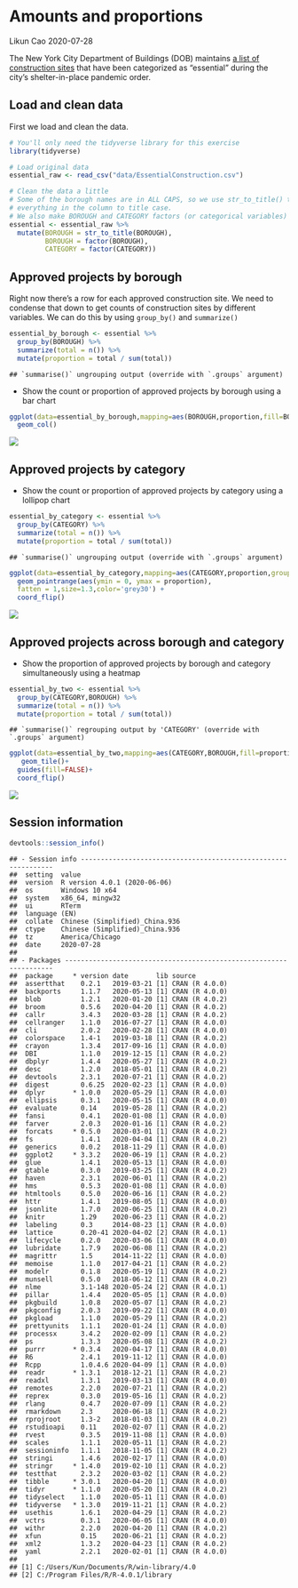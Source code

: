 Amounts and proportions
================
Likun Cao
2020-07-28

The New York City Department of Buildings (DOB) maintains [a list of
construction
sites](https://www1.nyc.gov/assets/buildings/html/essential-active-construction.html)
that have been categorized as “essential” during the city’s
shelter-in-place pandemic order.

## Load and clean data

First we load and clean the data.

``` r
# You'll only need the tidyverse library for this exercise
library(tidyverse)

# Load original data
essential_raw <- read_csv("data/EssentialConstruction.csv")

# Clean the data a little
# Some of the borough names are in ALL CAPS, so we use str_to_title() to convert
# everything in the column to title case.
# We also make BOROUGH and CATEGORY factors (or categorical variables)
essential <- essential_raw %>% 
  mutate(BOROUGH = str_to_title(BOROUGH),
         BOROUGH = factor(BOROUGH),
         CATEGORY = factor(CATEGORY))
```

## Approved projects by borough

Right now there’s a row for each approved construction site. We need to
condense that down to get counts of construction sites by different
variables. We can do this by using `group_by()` and `summarize()`

``` r
essential_by_borough <- essential %>% 
  group_by(BOROUGH) %>% 
  summarize(total = n()) %>% 
  mutate(proportion = total / sum(total))
```

    ## `summarise()` ungrouping output (override with `.groups` argument)

  - Show the count or proportion of approved projects by borough using a
    bar chart

<!-- end list -->

``` r
ggplot(data=essential_by_borough,mapping=aes(BOROUGH,proportion,fill=BOROUGH))+
  geom_col()
```

![](02-amounts-and-proportions_files/figure-gfm/plot-borough-summary-1.png)<!-- -->

## Approved projects by category

  - Show the count or proportion of approved projects by category using
    a lollipop chart

<!-- end list -->

``` r
essential_by_category <- essential %>% 
  group_by(CATEGORY) %>% 
  summarize(total = n()) %>% 
  mutate(proportion = total / sum(total))
```

    ## `summarise()` ungrouping output (override with `.groups` argument)

``` r
ggplot(data=essential_by_category,mapping=aes(CATEGORY,proportion,group=CATEGORY))+
  geom_pointrange(aes(ymin = 0, ymax = proportion),
  fatten = 1,size=1.3,color='grey30') +
  coord_flip()
```

![](02-amounts-and-proportions_files/figure-gfm/plot-category-summary-1.png)<!-- -->

## Approved projects across borough and category

  - Show the proportion of approved projects by borough and category
    simultaneously using a heatmap

<!-- end list -->

``` r
essential_by_two <- essential %>% 
  group_by(CATEGORY,BOROUGH) %>% 
  summarize(total = n()) %>% 
  mutate(proportion = total / sum(total))
```

    ## `summarise()` regrouping output by 'CATEGORY' (override with `.groups` argument)

``` r
ggplot(data=essential_by_two,mapping=aes(CATEGORY,BOROUGH,fill=proportion))+
   geom_tile()+
  guides(fill=FALSE)+
  coord_flip()
```

![](02-amounts-and-proportions_files/figure-gfm/plot-heatmap-1.png)<!-- -->

## Session information

``` r
devtools::session_info()
```

    ## - Session info ---------------------------------------------------------------
    ##  setting  value                         
    ##  version  R version 4.0.1 (2020-06-06)  
    ##  os       Windows 10 x64                
    ##  system   x86_64, mingw32               
    ##  ui       RTerm                         
    ##  language (EN)                          
    ##  collate  Chinese (Simplified)_China.936
    ##  ctype    Chinese (Simplified)_China.936
    ##  tz       America/Chicago               
    ##  date     2020-07-28                    
    ## 
    ## - Packages -------------------------------------------------------------------
    ##  package     * version date       lib source        
    ##  assertthat    0.2.1   2019-03-21 [1] CRAN (R 4.0.0)
    ##  backports     1.1.7   2020-05-13 [1] CRAN (R 4.0.0)
    ##  blob          1.2.1   2020-01-20 [1] CRAN (R 4.0.2)
    ##  broom         0.5.6   2020-04-20 [1] CRAN (R 4.0.2)
    ##  callr         3.4.3   2020-03-28 [1] CRAN (R 4.0.2)
    ##  cellranger    1.1.0   2016-07-27 [1] CRAN (R 4.0.0)
    ##  cli           2.0.2   2020-02-28 [1] CRAN (R 4.0.0)
    ##  colorspace    1.4-1   2019-03-18 [1] CRAN (R 4.0.2)
    ##  crayon        1.3.4   2017-09-16 [1] CRAN (R 4.0.0)
    ##  DBI           1.1.0   2019-12-15 [1] CRAN (R 4.0.2)
    ##  dbplyr        1.4.4   2020-05-27 [1] CRAN (R 4.0.2)
    ##  desc          1.2.0   2018-05-01 [1] CRAN (R 4.0.2)
    ##  devtools      2.3.1   2020-07-21 [1] CRAN (R 4.0.2)
    ##  digest        0.6.25  2020-02-23 [1] CRAN (R 4.0.0)
    ##  dplyr       * 1.0.0   2020-05-29 [1] CRAN (R 4.0.0)
    ##  ellipsis      0.3.1   2020-05-15 [1] CRAN (R 4.0.0)
    ##  evaluate      0.14    2019-05-28 [1] CRAN (R 4.0.2)
    ##  fansi         0.4.1   2020-01-08 [1] CRAN (R 4.0.0)
    ##  farver        2.0.3   2020-01-16 [1] CRAN (R 4.0.2)
    ##  forcats     * 0.5.0   2020-03-01 [1] CRAN (R 4.0.2)
    ##  fs            1.4.1   2020-04-04 [1] CRAN (R 4.0.2)
    ##  generics      0.0.2   2018-11-29 [1] CRAN (R 4.0.0)
    ##  ggplot2     * 3.3.2   2020-06-19 [1] CRAN (R 4.0.2)
    ##  glue          1.4.1   2020-05-13 [1] CRAN (R 4.0.0)
    ##  gtable        0.3.0   2019-03-25 [1] CRAN (R 4.0.2)
    ##  haven         2.3.1   2020-06-01 [1] CRAN (R 4.0.2)
    ##  hms           0.5.3   2020-01-08 [1] CRAN (R 4.0.0)
    ##  htmltools     0.5.0   2020-06-16 [1] CRAN (R 4.0.2)
    ##  httr          1.4.1   2019-08-05 [1] CRAN (R 4.0.0)
    ##  jsonlite      1.7.0   2020-06-25 [1] CRAN (R 4.0.2)
    ##  knitr         1.29    2020-06-23 [1] CRAN (R 4.0.2)
    ##  labeling      0.3     2014-08-23 [1] CRAN (R 4.0.0)
    ##  lattice       0.20-41 2020-04-02 [2] CRAN (R 4.0.1)
    ##  lifecycle     0.2.0   2020-03-06 [1] CRAN (R 4.0.0)
    ##  lubridate     1.7.9   2020-06-08 [1] CRAN (R 4.0.2)
    ##  magrittr      1.5     2014-11-22 [1] CRAN (R 4.0.0)
    ##  memoise       1.1.0   2017-04-21 [1] CRAN (R 4.0.2)
    ##  modelr        0.1.8   2020-05-19 [1] CRAN (R 4.0.2)
    ##  munsell       0.5.0   2018-06-12 [1] CRAN (R 4.0.2)
    ##  nlme          3.1-148 2020-05-24 [2] CRAN (R 4.0.1)
    ##  pillar        1.4.4   2020-05-05 [1] CRAN (R 4.0.0)
    ##  pkgbuild      1.0.8   2020-05-07 [1] CRAN (R 4.0.2)
    ##  pkgconfig     2.0.3   2019-09-22 [1] CRAN (R 4.0.0)
    ##  pkgload       1.1.0   2020-05-29 [1] CRAN (R 4.0.2)
    ##  prettyunits   1.1.1   2020-01-24 [1] CRAN (R 4.0.0)
    ##  processx      3.4.2   2020-02-09 [1] CRAN (R 4.0.2)
    ##  ps            1.3.3   2020-05-08 [1] CRAN (R 4.0.2)
    ##  purrr       * 0.3.4   2020-04-17 [1] CRAN (R 4.0.0)
    ##  R6            2.4.1   2019-11-12 [1] CRAN (R 4.0.0)
    ##  Rcpp          1.0.4.6 2020-04-09 [1] CRAN (R 4.0.0)
    ##  readr       * 1.3.1   2018-12-21 [1] CRAN (R 4.0.2)
    ##  readxl        1.3.1   2019-03-13 [1] CRAN (R 4.0.0)
    ##  remotes       2.2.0   2020-07-21 [1] CRAN (R 4.0.2)
    ##  reprex        0.3.0   2019-05-16 [1] CRAN (R 4.0.2)
    ##  rlang         0.4.7   2020-07-09 [1] CRAN (R 4.0.2)
    ##  rmarkdown     2.3     2020-06-18 [1] CRAN (R 4.0.2)
    ##  rprojroot     1.3-2   2018-01-03 [1] CRAN (R 4.0.2)
    ##  rstudioapi    0.11    2020-02-07 [1] CRAN (R 4.0.2)
    ##  rvest         0.3.5   2019-11-08 [1] CRAN (R 4.0.0)
    ##  scales        1.1.1   2020-05-11 [1] CRAN (R 4.0.2)
    ##  sessioninfo   1.1.1   2018-11-05 [1] CRAN (R 4.0.2)
    ##  stringi       1.4.6   2020-02-17 [1] CRAN (R 4.0.0)
    ##  stringr     * 1.4.0   2019-02-10 [1] CRAN (R 4.0.2)
    ##  testthat      2.3.2   2020-03-02 [1] CRAN (R 4.0.2)
    ##  tibble      * 3.0.1   2020-04-20 [1] CRAN (R 4.0.0)
    ##  tidyr       * 1.1.0   2020-05-20 [1] CRAN (R 4.0.2)
    ##  tidyselect    1.1.0   2020-05-11 [1] CRAN (R 4.0.0)
    ##  tidyverse   * 1.3.0   2019-11-21 [1] CRAN (R 4.0.2)
    ##  usethis       1.6.1   2020-04-29 [1] CRAN (R 4.0.2)
    ##  vctrs         0.3.1   2020-06-05 [1] CRAN (R 4.0.0)
    ##  withr         2.2.0   2020-04-20 [1] CRAN (R 4.0.2)
    ##  xfun          0.15    2020-06-21 [1] CRAN (R 4.0.2)
    ##  xml2          1.3.2   2020-04-23 [1] CRAN (R 4.0.2)
    ##  yaml          2.2.1   2020-02-01 [1] CRAN (R 4.0.0)
    ## 
    ## [1] C:/Users/Kun/Documents/R/win-library/4.0
    ## [2] C:/Program Files/R/R-4.0.1/library

